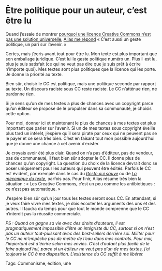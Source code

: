 # Être politique pour un auteur, c&#8217;est être lu

Quand j’essaie de montrer [pourquoi une licence Creative Commons n’est pas une solution universelle](http://tcrouzet.com/2015/12/02/conditions-operatives-du-creative-commons/), [Alias me répond](http://alias.codiferes.net/wordpress/index.php/usage-du-commun/) « C’est aussi un geste politique, un pari sur l’avenir. »

Certes, mais j’écris avant tout pour être lu. Mon texte est plus important que son emballage juridique. C’est lui le geste politique numéro un. Plus il est lu, plus je suis satisfait (ce qui ne veut pas dire que je suis prêt à écrire n’importe quoi). Mes textes sont plus politiques que la licence qui les porte. Je donne la priorité au texte.

Bien sûr, choisir le CC est politique, mais une politique seconde par rapport au texte. Un discours raciste sous CC reste raciste. Le CC n’atténue rien, ne pardonne rien.

Si je sens qu’un de mes textes a plus de chances avec un copyright parce qu’un éditeur se propose de le propulser dans sa communauté, je choisis cette option.

Pour moi, donner ici et maintenant le plus de chances à mes textes est plus important que parier sur l’avenir. Si un de mes textes sous copyright éveille plus tard un intérêt, j’espère qu’il sera piraté par ceux qui ne peuvent pas se le payer et ce sera très bien. C’est en faisant tout mon possible aujourd’hui que je donne une chance à cet avenir d’exister.

Je croyais avoir été plus clair. Quand on n’a pas d’éditeur, pas de vendeur, pas de communauté, il faut bien sûr adopter le CC. Il donne plus de chances qu’un copyright. La question du choix de la licence devrait donc se poser uniquement pour les auteurs qui peuvent être édités. Parfois le CC est évident, par exemple dans le cas du [*Geste qui sauve*](http://tcrouzet.com/le-geste-qui-sauve/) ou de [*La mécanique du texte*](http://tcrouzet.com/la-mecanique-du-texte/), parfois pas. Pour finir, Alias résume très bien la situation : « Les Creative Commons, c’est un peu comme les antibiotiques : ce n’est pas automatique. »

J’espère bien sûr qu’un jour tous les textes seront sous CC. En attendant, si je veux faire vivre mes textes, je dois écouter les arguments des uns et des autres. Il faudra du temps pour que tout le monde comprenne que le CC n’interdit pas la réussite commerciale.

*PS : Quand on gagne sa vie avec des droits d’auteurs, il est pragmatiquement impossible d’être un intégriste du CC, surtout si on n’est pas un auteur tout-puissant avec des best-sellers derrière soi. Militer pour le CC ne m’empêche pas de mettre de l’eau dans mes contrats. Pour moi, l’important est d'écrire selon mes envies. C’est d’autant plus facile de le faire aujourd’hui, parce si un éditeur ne veut pas d’un de mes textes, j’ai toujours le CC à ma disposition. L'existence du CC suffit à me libérer.*

Tags: Commonisme, édition, une